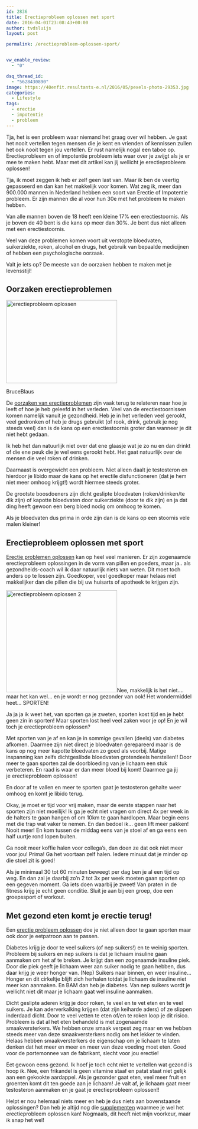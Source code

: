 ```yaml
---
id: 2836
title: Erectieprobleem oplossen met sport
date: 2016-04-01T23:08:43+00:00
author: tvdsluijs
layout: post

permalink: /erectieprobleem-oplossen-sport/


vw_enable_review:
  - "0"

dsq_thread_id:
  - "5628430890"
image: https://40enfit.resultants-e.nl/2016/05/pexels-photo-29353.jpg
categories:
  - Lifestyle
tags:
  - erectie
  - impotentie
  - probleem
---
```

Tja, het is een probleem waar niemand het graag over wil hebben. Je gaat het nooit vertellen tegen mensen die je kent en vrienden of kennissen zullen het ook nooit tegen jou vertellen. Er rust namelijk nogal een taboe op. Erectieprobleem en of impotentie probleem iets waar over je zwijgt als je er mee te maken hebt. Maar met dit artikel kan jij wellicht je erectieprobleem oplossen!

<!--more-->

Tja, ik moet zeggen ik heb er zelf geen last van. Maar ik ben de veertig gepasseerd en dan kan het makkelijk voor komen. Wat zeg ik, meer dan 900.000 mannen in Nederland hebben een soort van Erectie of Impotentie probleem. Er zijn mannen die al voor hun 30e met het probleem te maken hebben.

Van alle mannen boven de 18 heeft een kleine 17% een erectiestoornis. Als je boven de 40 bent is die kans op meer dan 30%. Je bent dus niet alleen met een erectiestoornis.

Veel van deze problemen komen voort uit verstopte bloedvaten, suikerziekte, roken, alcohol en drugs, het gebruik van bepaalde medicijnen of hebben een psychologische oorzaak.

Valt je iets op? De meeste van de oorzaken hebben te maken met je levensstijl!

## Oorzaken erectieproblemen

<div id="attachment_2840" style="width: 300px" class="wp-caption alignleft">
  <a href="https://www.40enfit.nl/run/oorzaken-van-impotentie/"><img class="wp-image-2840 size-medium" src="https://40enfit.resultants-e.nl/2016/05/erectieprobleem-oplossen-300x225.png" alt="erectieprobleem oplossen" width="300" height="225" srcset="https://40enfit.resultants-e.nl/2016/05/erectieprobleem-oplossen-300x225.png 300w, https://40enfit.resultants-e.nl/2016/05/erectieprobleem-oplossen.png 1024w" sizes="(max-width: 300px) 100vw, 300px" /></a>
  
  <p class="wp-caption-text">
    BruceBlaus
  </p>
</div>

De <a href="https://www.40enfit.nl/run/oorzaken-van-impotentie/" rel="nofollow">oorzaken van erectieproblemen</a> zijn vaak terug te relateren naar hoe je leeft of hoe je heb geleefd in het verleden. Veel van de erectiestoornissen komen namelijk vanuit je gezondheid. Heb je in het verleden veel gerookt, veel gedronken of heb je drugs gebruikt (of rook, drink, gebruik je nog steeds veel) dan is de kans op een erectiestoornis groter dan wanneer je dit niet hebt gedaan.

Ik heb het dan natuurlijk niet over dat ene glaasje wat je zo nu en dan drinkt of die ene peuk die je wel eens gerookt hebt. Het gaat natuurlijk over de mensen die veel roken of drinken.

Daarnaast is overgewicht een probleem. Niet alleen daalt je testosteron en hierdoor je libido maar de kans op het erectile disfunctioneren (dat je hem niet meer omhoog krijgt!) wordt hiermee steeds groter.

De grootste boosdoeners zijn dicht geslipte bloedvaten (roken/drinken/te dik zijn) of kapotte bloedvaten door suikerziekte (door te dik zijn) en ja dat ding heeft gewoon een berg bloed nodig om omhoog te komen.

Als je bloedvaten dus prima in orde zijn dan is de kans op een stoornis vele malen kleiner!

## Erectieprobleem oplossen met sport

[Erectie problemen oplossen](https://www.40enfit.nl/run/impotentie-oplossen/) kan op heel veel manieren. Er zijn zogenaamde erectieprobleem oplossingen in de vorm van pillen en poeders, maar ja.. als gezondheids-coach wil ik daar natuurlijk niets van weten. Dit moet toch anders op te lossen zijn. Goedkoper, veel goedkoper maar helaas niet makkelijker dan die pillen die bij uw huisarts of apotheek te krijgen zijn.

<a href="https://www.40enfit.nl/run/oorzaken-van-impotentie/" rel="nofollow"><img class="alignright size-medium wp-image-2841" src="https://40enfit.resultants-e.nl/2016/05/erectieprobleem-oplossen-2-300x276.jpg" alt="erectieprobleem oplossen 2" width="300" height="276" srcset="https://40enfit.resultants-e.nl/2016/05/erectieprobleem-oplossen-2-300x276.jpg 300w, https://40enfit.resultants-e.nl/2016/05/erectieprobleem-oplossen-2.jpg 781w" sizes="(max-width: 300px) 100vw, 300px" /></a>Nee, makkelijk is het niet&#8230;. maar het kan wel&#8230; en je wordt er nog gezonder van ook! Het wondermiddel heet&#8230; SPORTEN!

Ja ja ja ik weet het, van sporten ga je zweten, sporten kost tijd en je hebt geen zin in sporten! Maar sporten lost heel veel zaken voor je op! En je wil toch je erectieprobleem oplossen?

Met sporten van je af en kan je in sommige gevallen (deels) van diabetes afkomen. Daarmee zijn niet direct je bloedvaten gerepareerd maar is de kans op nog meer kapotte bloedvaten zo goed als voorbij. Matige inspanning kan zelfs dichtgeslibde bloedvaten grotendeels herstellen!! Door meer te gaan sporten zal de doorbloeding van je lichaam een stuk verbeteren. En raad is waar er dan meer bloed bij komt! Daarmee ga jij je erectieprobleem oplossen!

En door af te vallen en meer te sporten gaat je testosteron gehalte weer omhoog en komt je libido terug.

Okay, je moet er tijd voor vrij maken, maar de eerste stappen naar het sporten zijn niet moeilijk! Ik ga je echt niet vragen om direct 4x per week in de halters te gaan hangen of om 10km te gaan hardlopen. Maar begin eens met die trap wat vaker te nemen. En dan bedoel ik&#8230; geen lift meer pakken! Nooit meer! En kom tussen de middag eens van je stoel af en ga eens een half uurtje rond lopen buiten.

Ga nooit meer koffie halen voor collega&#8217;s, dan doen ze dat ook niet meer voor jou! Prima! Ga het voortaan zelf halen. Iedere minuut dat je minder op die stoel zit is goed!

Als je minimaal 30 tot 60 minuten beweegt per dag ben je al een tijd op weg. En dan zal je daarbij zo&#8217;n 2 tot 3x per week moeten gaan sporten op een gegeven moment. Ga iets doen waarbij je zweet! Van praten in de fitness krijg je echt geen conditie. Sluit je aan bij een groep, doe een groepssport of workout.

## Met gezond eten komt je erectie terug!

Een <a href="https://www.40enfit.nl/run/impotentie-oplossen/" rel="nofollow">erectie probleem oplossen</a> doe je niet alleen door te gaan sporten maar ook door je eetpatroon aan te passen.

Diabetes krijg je door te veel suikers (of nep suikers!) en te weinig sporten. Probleem bij suikers en nep suikers is dat je lichaam insuline gaan aanmaken om het af te breken. Je krijgt dan een zogenaamde insuline piek. Door die piek geeft je lichaam weer aan suiker nodig te gaan hebben, dus daar krijg je weer honger van. (Nep) Suikers naar binnen, en weer insuline&#8230; Honger en dit cirkeltje blijft zich herhalen totdat je lichaam de insuline niet meer kan aanmaken. En BAM dan heb je diabetes. Van nep suikers wordt je wellicht niet dit maar je lichaam gaat wel insuline aanmaken.

Dicht geslipte aderen krijg je door roken, te veel en te vet eten en te veel suikers. Je kan aderverkalking krijgen (dat zijn keiharde aders) of ze slippen inderdaad dicht. Door te veel vetten te eten of/en te roken loop je dit risico. Probleem is dat al het eten behandeld is met zogenaamde smaakversterkers. We hebben onze smaak verpest zeg maar en we hebben steeds meer van deze smaakversterkers nodig om het lekker te vinden. Helaas hebben smaakversterkers de eigenschap om je lichaam te laten denken dat het meer en meer en meer van deze voeding moet eten. Goed voor de portemonnee van de fabrikant, slecht voor jou erectie!

Eet gewoon eens gezond. Ik hoef je toch echt niet te vertellen wat gezond is hoop ik. Nee, een frikandel is geen vitamine staaf en patat staat niet gelijk aan een gekookte aardappel. Als je gezonder gaat eten, veel meer fruit en groenten komt dit ten goede aan je lichaam! Je valt af, je lichaam gaat meer testosteron aanmaken en je gaat je erectieprobleem oplossen!!

Helpt er nou helemaal niets meer en heb je dus niets aan bovenstaande oplossingen? Dan heb je altijd nog die [supplementen](https://www.40enfit.nl/run/impotentie-oplossen/) waarmee je wel het erectieprobleem oplossen kan! Nogmaals, dit heeft niet mijn voorkeur, maar ik snap het wel!